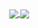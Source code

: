 <a href="https://github.com/anuraghazra/github-readme-stats">
  <img align="center" src="https://github-readme-stats.vercel.app/api?username=hugomayo7&theme=github_dark" />
</a>
<a href="https://github.com/anuraghazra/convoychat">
  <img align="center" src="https://github-readme-stats.vercel.app/api/top-langs/?username=hugomayo7&layout=compact&theme=github_dark" />
</a>
